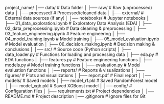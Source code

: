 project_name/
│── data/                 # Data folder
│   ├── raw/              # Raw (unprocessed) data
│   ├── processed/        # Processed/cleaned data
│   ├── external/         # External data sources (if any)
│
│── notebooks/            # Jupyter notebooks
│   ├── 01_data_exploration.ipynb       # Exploratory Data Analysis (EDA)
│   ├── 02_data_preprocessing.ipynb     # Data cleaning & preprocessing
│   ├── 03_feature_engineering.ipynb    # Feature engineering
│   ├── 04_model_training.ipynb         # Model training
│   ├── 05_model_evaluation.ipynb       # Model evaluation
│   ├── 06_decision_making.ipynb        # Decision making & conclusions
│
│── src/                  # Source code (Python scripts)
│   ├── data_loader.py    # Functions for loading and processing data
│   ├── eda.py            # EDA functions
│   ├── features.py       # Feature engineering functions
│   ├── models.py         # Model training functions
│   ├── evaluation.py     # Model evaluation functions
│
│── reports/              # Reports & visualizations
│   ├── figures/          # Plots and visualizations
│   ├── report.pdf        # Final report
│
│── models/               # Saved models
│   ├── model_rf.pkl      # Saved RandomForest model
│   ├── model_xgb.pkl     # Saved XGBoost model
│
│── config/               # Configuration files
│   ├── requirements.txt  # Project dependencies
│
│── README.md             # Project description
│── .gitignore            # Ignore files for Git
